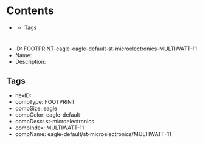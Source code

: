 



Contents
========

* [](#)
	* [Tags](#tags)

# 

- ID: FOOTPRINT-eagle-eagle-default-st-microelectronics-MULTIWATT-11
- Name: 
- Description: 

## Tags

- hexID: 
- oompType: FOOTPRINT
- oompSize: eagle
- oompColor: eagle-default
- oompDesc: st-microelectronics
- oompIndex: MULTIWATT-11
- oompName: eagle-default/st-microelectronics/MULTIWATT-11
